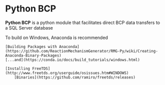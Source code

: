 # Python BCP

**Python BCP** is a python module that facilitates direct BCP data transfers to a SQL Server database

To build on Windows, Anaconda is recommended

    [Building Packages with Anaconda](https://github.com/ReactionMechanismGenerator/RMG-Py/wiki/Creating-Anaconda-Binary-Packages)
    [...and](https://conda.io/docs/build_tutorials/windows.html)

    [Installing FreeTDS](http://www.freetds.org/userguide/osissues.htm#WINDOWS)
        [Binaries](https://github.com/ramiro/freetds/releases)
